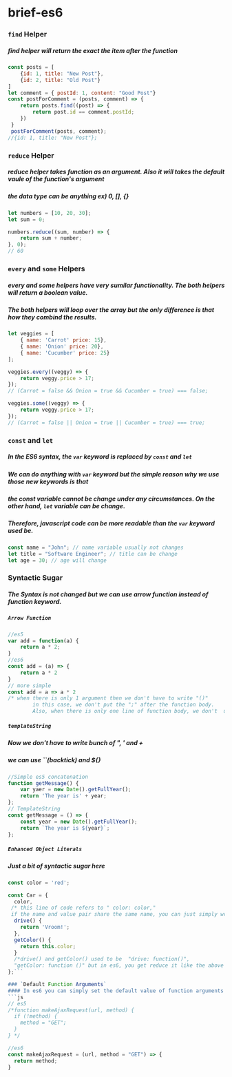 # brief-es6

### `find` Helper
##### find helper will return the exact the item after the function
``` js 
const posts = [
    {id: 1, title: "New Post"},
    {id: 2, title: "Old Post"}
]
let comment = { postId: 1, content: "Good Post"}
const postForComment = (posts, comment) => {
    return posts.find((post) => {
        return post.id == comment.postId;  
    })
 }
 postForComment(posts, comment);
//{id: 1, title: "New Post"};

```

### `reduce` Helper
##### reduce helper takes function as an argument. Also it will takes the default vaule of the function's argument 
#####  the data type can be anything ex) 0, [], {}

``` js
let numbers = [10, 20, 30];
let sum = 0;

numbers.reduce((sum, number) => {
    return sum + number;
}, 0);
// 60
```
### `every` and `some` Helpers
##### every and some helpers have very sumilar functionality. The both helpers will return a boolean value. 
##### The both helpers will loop over the array but the only difference is that how they combind the results.
``` js
let veggies = [ 
    { name: 'Carrot' price: 15},
    { name: 'Onion' price: 20},
    { name: 'Cucumber' price: 25}
];

veggies.every((veggy) => {
    return veggy.price > 17;
});
// (Carrot = false && Onion = true && Cucumber = true) === false;

veggies.some((veggy) => {
    return veggy.price > 17;
});
// (Carrot = false || Onion = true || Cucumber = true) === true;
```

### `const` and `let`
##### In the ES6 syntax, the `var` keyword is replaced by `const` and `let` 
##### We can do anything with `var` keyword but the simple reason why we use those new keywords is that 
##### the const variable cannot be change under any circumstances. On the other hand, `let` variable can be change.
##### Therefore, javascript code can be more readable than the `var` keyword used be.
```js
const name = "John"; // name variable usually not changes
let title = "Software Engineer"; // title can be change
let age = 30; // age will change
```

### Syntactic Sugar 
##### The Syntax is not changed but we can use arrow function instead of function keyword.
##### `Arrow Function`
```js
//es5
var add = function(a) {
    return a * 2;
}
//es6 
const add = (a) => {
    return a * 2
}
// more simple
const add = a => a * 2
/* when there is only 1 argument then we don't have to write "()" 
        in this case, we don't put the ";" after the function body. 
        Also, when there is only one line of function body, we don't  user "{}" */
```
##### `templateString`
##### Now we don't have to write bunch of ", ' and + 
##### we can use ``(backtick) and ${}
```js
//Simple es5 concatenation
function getMessage() {
    var yaer = new Date().getFullYear();
    return 'The year is' + year;
};
// TemplateString
const getMessage = () => {    
    const year = new Date().getFullYear();
    return `The year is ${year}`;
};
```
##### `Enhanced Object Literals`
##### Just a bit of syntactic sugar here 
```js
const color = 'red';

const Car = {
  color, 
 /* this line of code refers to " color: color," 
 if the name and value pair share the same name, you can just simply write one of it */
  drive() {
    return 'Vroom!';
  },
  getColor() {
    return this.color;
  }
  /*drive() and getColor() used to be  "drive: function()",
  "getColor: function ()" but in es6, you get reduce it like the above */
};```

### `Default Function Arguments`
#### In es6 you can simply set the default value of function arguments
```js
// es5
/*function makeAjaxRequest(url, method) {
  if (!method) {
    method = "GET";
  }
} */

//es6
const makeAjaxRequest = (url, method = "GET") => {
  return method;
}
```




